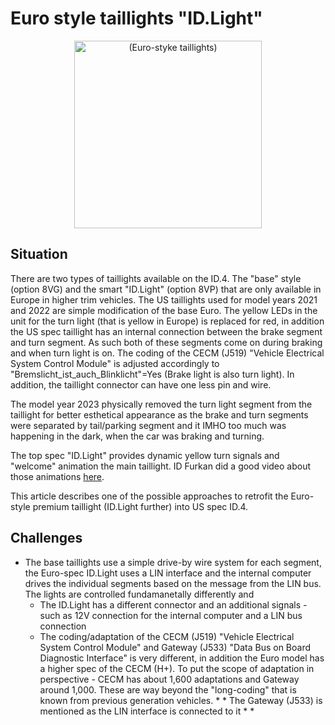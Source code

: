 # Euro style taillights "ID.Light"
<div align="center">
  <img src="https://user-images.githubusercontent.com/107234448/183325196-1d971dd4-d042-40c1-9f65-0b1fc437ba41.jpeg" alt="(Euro-styke taillights)" width="300px">
</div>

## Situation
There are two types of taillights available on the ID.4. The "base" style (option 8VG) and the smart "ID.Light" (option 8VP) that are only available in Europe in higher trim vehicles. The US taillights used for model years 2021 and 2022 are simple modification of the base Euro. The yellow LEDs in the unit for the turn light (that is yellow in Europe) is replaced for red, in addition the US spec taillight has an internal connection between the brake segment and turn segment. As such both of these segments come on during braking and when turn light is on. The coding of the CECM (J519) "Vehicle Electrical System Control Module" is adjusted accordingly to "Bremslicht_ist_auch_Blinklicht"=Yes (Brake light is also turn light). In addition, the taillight connector can have one less pin and wire.

The model year 2023 physically removed the turn light segment from the taillight for better esthetical appearance as the brake and turn segments were separated by tail/parking segment and it IMHO too much was happening in the dark, when the car was braking and turning.

The top spec "ID.Light" provides dynamic yellow turn signals and "welcome" animation the main taillight. ID Furkan did a good video about those animations [here]([url](https://www.youtube.com/watch?v=KCvncdPqyN0)).

This article describes one of the possible approaches to retrofit the Euro-style premium taillight (ID.Light further) into US spec ID.4.

## Challenges
- The base taillights use a simple drive-by wire system for each segment, the Euro-spec ID.Light uses a LIN interface and the internal computer drives the individual segments based on the message from the LIN bus. The lights are controlled fundamanetally differently and 
  - The ID.Light has a different connector and an additional signals - such as 12V connection for the internal computer and a LIN bus connection
  - The coding/adaptation of the CECM (J519) "Vehicle Electrical System Control Module" and Gateway (J533) "Data Bus on Board Diagnostic Interface" is very different, in addition the Euro model has a higher spec of the CECM (H+). To put the scope of adaptation in perspective - CECM has about 1,600 adaptations and Gateway around 1,000. These are way beyond the "long-coding" that is known from previous generation vehicles. * * The Gateway (J533) is mentioned as the LIN interface is connected to it * *


